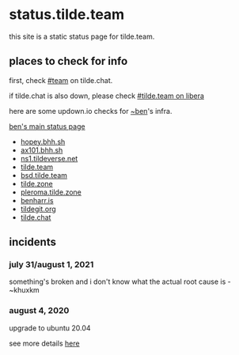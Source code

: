 # status.tilde.team

this site is a static status page for tilde.team. 

## places to check for info

first, check [#team](https://kiwi.tilde.chat/#team) on tilde.chat.

if tilde.chat is also down, please check [#tilde.team on libera](
ircs://irc.libera.chat:6697/#tilde.team)

here are some updown.io checks for [~ben](https://tilde.team/~ben/)'s infra.

[ben's main status page](https://status.bhh.sh/)

-   [hopey.bhh.sh](https://status.hopey.bhh.sh/)
-   [ax101.bhh.sh](https://status.ax101.bhh.sh/)
-   [ns1.tildeverse.net](https://status.ns1.tildeverse.net/)
-   [tilde.team](https://updown.tilde.team/)
-   [bsd.tilde.team](https://status.bsd.tilde.team/)
-   [tilde.zone](https://status.tilde.zone/)
-   [pleroma.tilde.zone](https://status.pleroma.tilde.zone/)
-   [benharr.is](https://status.benharr.is/)
-   [tildegit.org](https://status.tildegit.org/)
-   [tilde.chat](https://status.tilde.chat/)

## incidents

### july 31/august 1, 2021

something's broken and i don't know what the actual root cause is - ~khuxkm

### august 4, 2020

upgrade to ubuntu 20.04

see more details [here](https://bhh.sh/pub/tilde.team-20.04-update.txt)

